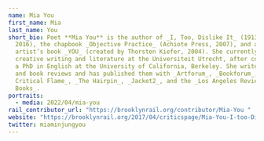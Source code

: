 ```yaml
---
name: Mia You
first_name: Mia
last_name: You
short_bio: Poet **Mia You** is the author of _I, Too, Dislike It_ (1913 Press,
  2016), the chapbook _Objective Practice_ (Achiote Press, 2007), and an
  artist’s book _YOU_ (created by Thorsten Kiefer, 2004). She currently teaches
  creative writing and literature at the Universiteit Utrecht, after completing
  a PhD in English at the University of California, Berkeley. She writes essays
  and book reviews and has published them with _Artforum_, _Bookforum_, _The
  Critical Flame_, _The Hairpin_, _Jacket2_, and the _Los Angeles Review of
  Books_.
portraits:
  - media: 2022/04/mia-you
rail_contributor_url: "https://brooklynrail.org/contributor/Mia-You "
website: "https://brooklynrail.org/2017/04/criticspage/Mia-You-I-too-Dislike-It "
twitter: miaminjungyou
---
```

